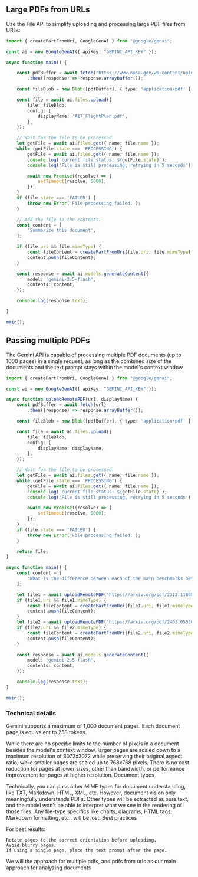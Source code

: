

## Large PDFs from URLs
Use the File API to simplify uploading and processing large PDF files from URLs:

```ts
import { createPartFromUri, GoogleGenAI } from "@google/genai";

const ai = new GoogleGenAI({ apiKey: "GEMINI_API_KEY" });

async function main() {

    const pdfBuffer = await fetch("https://www.nasa.gov/wp-content/uploads/static/history/alsj/a17/A17_FlightPlan.pdf")
        .then((response) => response.arrayBuffer());

    const fileBlob = new Blob([pdfBuffer], { type: 'application/pdf' });

    const file = await ai.files.upload({
        file: fileBlob,
        config: {
            displayName: 'A17_FlightPlan.pdf',
        },
    });

    // Wait for the file to be processed.
    let getFile = await ai.files.get({ name: file.name });
    while (getFile.state === 'PROCESSING') {
        getFile = await ai.files.get({ name: file.name });
        console.log(`current file status: ${getFile.state}`);
        console.log('File is still processing, retrying in 5 seconds');

        await new Promise((resolve) => {
            setTimeout(resolve, 5000);
        });
    }
    if (file.state === 'FAILED') {
        throw new Error('File processing failed.');
    }

    // Add the file to the contents.
    const content = [
        'Summarize this document',
    ];

    if (file.uri && file.mimeType) {
        const fileContent = createPartFromUri(file.uri, file.mimeType);
        content.push(fileContent);
    }

    const response = await ai.models.generateContent({
        model: 'gemini-2.5-flash',
        contents: content,
    });

    console.log(response.text);

}

main();
```

## Passing multiple PDFs
The Gemini API is capable of processing multiple PDF documents (up to 1000 pages) in a single request, as long as the combined size of the documents and the text prompt stays within the model's context window.

```ts
import { createPartFromUri, GoogleGenAI } from "@google/genai";

const ai = new GoogleGenAI({ apiKey: "GEMINI_API_KEY" });

async function uploadRemotePDF(url, displayName) {
    const pdfBuffer = await fetch(url)
        .then((response) => response.arrayBuffer());

    const fileBlob = new Blob([pdfBuffer], { type: 'application/pdf' });

    const file = await ai.files.upload({
        file: fileBlob,
        config: {
            displayName: displayName,
        },
    });

    // Wait for the file to be processed.
    let getFile = await ai.files.get({ name: file.name });
    while (getFile.state === 'PROCESSING') {
        getFile = await ai.files.get({ name: file.name });
        console.log(`current file status: ${getFile.state}`);
        console.log('File is still processing, retrying in 5 seconds');

        await new Promise((resolve) => {
            setTimeout(resolve, 5000);
        });
    }
    if (file.state === 'FAILED') {
        throw new Error('File processing failed.');
    }

    return file;
}

async function main() {
    const content = [
        'What is the difference between each of the main benchmarks between these two papers? Output these in a table.',
    ];

    let file1 = await uploadRemotePDF("https://arxiv.org/pdf/2312.11805", "PDF 1")
    if (file1.uri && file1.mimeType) {
        const fileContent = createPartFromUri(file1.uri, file1.mimeType);
        content.push(fileContent);
    }
    let file2 = await uploadRemotePDF("https://arxiv.org/pdf/2403.05530", "PDF 2")
    if (file2.uri && file2.mimeType) {
        const fileContent = createPartFromUri(file2.uri, file2.mimeType);
        content.push(fileContent);
    }

    const response = await ai.models.generateContent({
        model: 'gemini-2.5-flash',
        contents: content,
    });

    console.log(response.text);
}

main();

```
### Technical details

Gemini supports a maximum of 1,000 document pages. Each document page is equivalent to 258 tokens.

While there are no specific limits to the number of pixels in a document besides the model's context window, larger pages are scaled down to a maximum resolution of 3072x3072 while preserving their original aspect ratio, while smaller pages are scaled up to 768x768 pixels. There is no cost reduction for pages at lower sizes, other than bandwidth, or performance improvement for pages at higher resolution.
Document types

Technically, you can pass other MIME types for document understanding, like TXT, Markdown, HTML, XML, etc. However, document vision only meaningfully understands PDFs. Other types will be extracted as pure text, and the model won't be able to interpret what we see in the rendering of those files. Any file-type specifics like charts, diagrams, HTML tags, Markdown formatting, etc., will be lost.
Best practices

For best results:

    Rotate pages to the correct orientation before uploading.
    Avoid blurry pages.
    If using a single page, place the text prompt after the page.


We will the approach for multiple pdfs, and pdfs from urls as our main approach for analyzing documents
